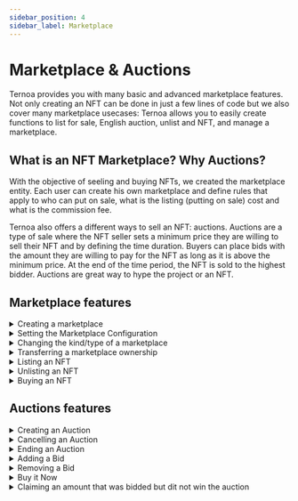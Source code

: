 ```yaml
---
sidebar_position: 4
sidebar_label: Marketplace
---
```


# Marketplace & Auctions

Ternoa provides you with many basic and advanced marketplace features. Not only creating an NFT can be done in just a few lines of code but we also cover many marketplace usecases: Ternoa allows you to easily create functions to list for sale, English auction, unlist and NFT, and manage a marketplace.

## What is an NFT Marketplace? Why Auctions?

With the objective of seeling and buying NFTs, we created the marketplace entity. Each user can create his own marketplace and define rules that apply to who can put on sale, what is the listing (putting on sale) cost and what is the commission fee.

Ternoa also offers a different ways to sell an NFT: auctions. Auctions are a type of sale where the NFT seller sets a minimum price they are willing to sell their NFT and by defining the time duration. Buyers can place bids with the amount they are willing to pay for the NFT as long as it is above the minimum price. At the end of the time period, the NFT is sold to the highest bidder. Auctions are great way to hype the project or an NFT.

## Marketplace features

<details className="toggle">
    <summary>Creating a marketplace</summary>
    <div>Create a Marketplace on the chain.</div>
</details>

<details className="toggle">
    <summary>Setting the Marketplace Configuration</summary>
    <div>Set or Remove the marketplace parameters configuration : 
        <ul>
            <li>Commission fee</li>
            <li>Listing fee</li>
            <li>Accounts list</li>
            <li>offchain data</li>
            <li>Collection list</li>
        </ul>
    </div>
</details>

<details className="toggle">
  <summary>Changing the kind/type of a marketplace</summary>
  <div>Set the new marketplace kind on the chain.</div>
</details>

<details className="toggle">
  <summary> Transferring a marketplace ownership</summary>
  <div>Set the new marketplace owner on the chain.</div>
</details>

<details className="toggle">
  <summary>Listing an NFT</summary>
  <div>List an NFT on a marketplace.</div>
</details>

<details className="toggle">
  <summary>Unlisting an NFT</summary>
  <div>Unlist an NFT from a marketplace.</div>
</details>

<details className="toggle">
  <summary>Buying an NFT</summary>
  <div>Buy an NFT on a marketplace.</div>
</details>

## Auctions features

<details className="toggle">
    <summary>Creating an Auction</summary>
    <div>Create an auction for an NFT.</div>
</details>

<details className="toggle">
    <summary>Cancelling an Auction</summary>
    <div>Cancel an auction for an NFT.</div>
</details>

<details className="toggle">
  <summary>Ending an Auction</summary>
  <div>End an auction for an NFT</div>
</details>

<details className="toggle">
  <summary>Adding a Bid</summary>
  <div>The bidder adds a new bid offer.</div>
</details>

<details className="toggle">
  <summary>Removing a Bid</summary>
  <div>The bidder removes his bid offer.</div>
</details>

<details className="toggle">
  <summary>Buy it Now</summary>
  <div>The NFT can be directly buy if a buyItPrice was defined and the auction has not started yet.</div>
</details>

<details className="toggle">
  <summary>Claiming an amount that was bidded but dit not win the auction</summary>
  <div>Bidders that did not win the auction have to claim back their bids balance after an auction ends.</div>
</details>

